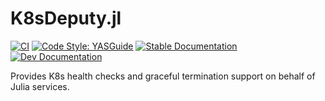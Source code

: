 # K8sDeputy.jl

[![CI](https://github.com/beacon-biosignals/K8sDeputy.jl/actions/workflows/CI.yaml/badge.svg?branch=main)](https://github.com/beacon-biosignals/K8sDeputy.jl/actions/workflows/CI.yaml?query=branch%3Amain)
[![Code Style: YASGuide](https://img.shields.io/badge/code%20style-yas-violet.svg)](https://github.com/jrevels/YASGuide)
[![Stable Documentation](https://img.shields.io/badge/docs-stable-blue.svg)](https://beacon-biosignals.github.io/K8sDeputy.jl/stable)
[![Dev Documentation](https://img.shields.io/badge/docs-dev-blue.svg)](https://beacon-biosignals.github.io/K8sDeputy.jl/dev)

Provides K8s health checks and graceful termination support on behalf of Julia services.
